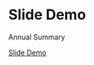 <!DOCTYPE html>
<html>
<body>
<h1>Slide Demo</h1>
<p>Annual Summary</p>
  <a href='https://alignedmind.github.io/SAM-Labs-Demo/index.slides.html#/'> Slide Demo </a>
</body>
  
</html>

